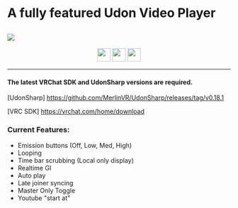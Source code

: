 # A fully featured Udon Video Player
![](https://github.com/VrcUdon/Udon/raw/master/Basics/Videoplayer/github/World%20Icon.png)
---------------------

<p align="center">
  <a href="https://www.patreon.com/TakatoandBeast" target="_blank">
    <img src="https://raw.githubusercontent.com/VrcUdon/Udon/master/.github/Icon/Patreon%20Button.png" height="30"></a>
  <a href="http://discord.gg/dpuxmxr" target="_blank">
    <img src="https://raw.githubusercontent.com/VrcUdon/Udon/master/.github/Icon/Discord%20Button.png" height="30"></a>
  <a href="https://ko-fi.com/takatoandbeast" target="_blank">
    <img src="https://www.ko-fi.com/img/githubbutton_sm.svg" height="30"></a>
</p>

---------------------

#### The latest VRChat SDK and UdonSharp versions are required.

[UdonSharp] https://github.com/MerlinVR/UdonSharp/releases/tag/v0.18.1

[VRC SDK] https://vrchat.com/home/download

### Current Features:
- Emission buttons (Off, Low, Med, High)
- Looping
- Time bar scrubbing (Local only display)
- Realtime GI
- Auto play
- Late joiner syncing
- Master Only Toggle
- Youtube "start at"
